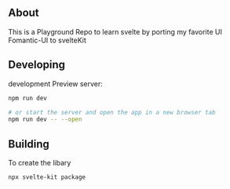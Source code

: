 ## About

This is a Playground Repo to learn svelte by porting my favorite UI Fomantic-UI to svelteKit

## Developing

development Preview server:

```bash
npm run dev

# or start the server and open the app in a new browser tab
npm run dev -- --open
```

## Building

To create the libary

```bash
npx svelte-kit package
```
